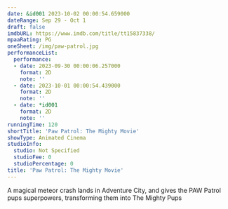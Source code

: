 ```yaml
---
date: &id001 2023-10-02 00:00:54.659000
dateRange: Sep 29 - Oct 1
draft: false
imdbURL: https://www.imdb.com/title/tt15837338/
mpaaRating: PG
oneSheet: /img/paw-patrol.jpg
performanceList:
  performance:
  - date: 2023-09-30 00:00:06.257000
    format: 2D
    note: ''
  - date: 2023-10-01 00:00:54.439000
    format: 2D
    note: ''
  - date: *id001
    format: 2D
    note: ''
runningTime: 120
shortTitle: 'Paw Patrol: The Mighty Movie'
showType: Animated Cinema
studioInfo:
  studio: Not Specified
  studioFee: 0
  studioPercentage: 0
title: 'Paw Patrol: The Mighty Movie'
---
```


A magical meteor crash lands in Adventure City, and gives the PAW Patrol pups superpowers, transforming them into The Mighty Pups